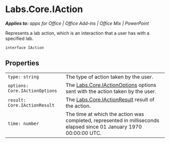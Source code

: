 
# Labs.Core.IAction

 _**Applies to:** apps for Office | Office Add-ins | Office Mix | PowerPoint_

Represents a lab action, which is an interaction that a user has with a specified lab.

```
interface IAction
```


## Properties


|||
|:-----|:-----|
| `type: string`|The type of action taken by the user.|
| `options: Core.IActionOptions`|The [Labs.Core.IActionOptions](https://dev.office.com/reference/add-ins/office-mix/labs.core.iactionoptions) options sent with the action taken by the user.|
| `result: Core.IActionResult`|The [Labs.Core.IActionResult](https://dev.office.com/reference/add-ins/office-mix/labs.core.iactionresult) result of the action.|
| `time: number`|The time at which the action was completed, represented in milliseconds elapsed since 01 January 1970 00:00:00 UTC.|
